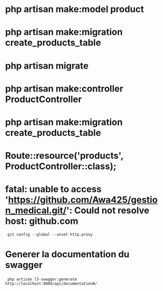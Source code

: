 # php artisan make:model product

# php artisan make:migration create_products_table

# php artisan migrate

# php artisan make:controller ProductController

# php artisan make:migration create_products_table

# Route::resource('products', ProductController::class);

# fatal: unable to access 'https://github.com/Awa425/gestion_medical.git/': Could not resolve host: github.com

` git config --global --unset http.proxy`

# Generer la documentation du swagger

` php artisan l5-swagger:generate`
` http://localhost:8000/api/documentation#/`
